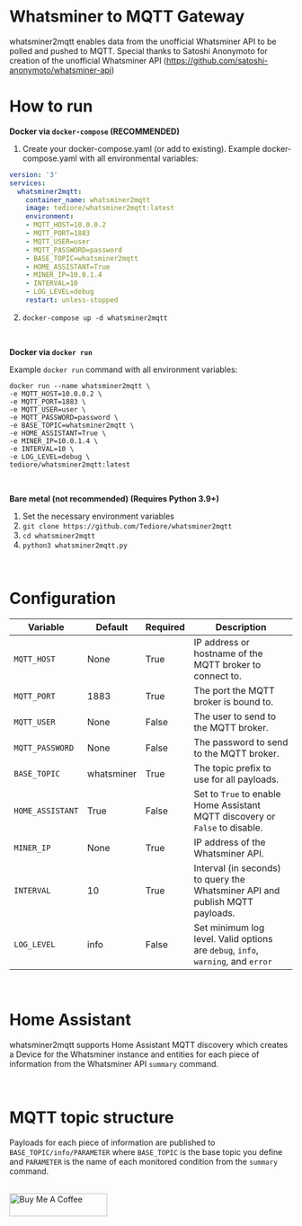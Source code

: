 # Whatsminer to MQTT Gateway

whatsminer2mqtt enables data from the unofficial Whatsminer API to be polled and pushed to MQTT. Special thanks to Satoshi Anonymoto for creation of the unofficial Whatsminer API (https://github.com/satoshi-anonymoto/whatsminer-api)

# How to run

**Docker via `docker-compose` (RECOMMENDED)**

1. Create your docker-compose.yaml (or add to existing). Example docker-compose.yaml with all environmental variables:
```yaml
version: '3'
services:
  whatsminer2mqtt:
    container_name: whatsminer2mqtt
    image: tediore/whatsminer2mqtt:latest
    environment:
    - MQTT_HOST=10.0.0.2
    - MQTT_PORT=1883
    - MQTT_USER=user
    - MQTT_PASSWORD=password
    - BASE_TOPIC=whatsminer2mqtt
    - HOME_ASSISTANT=True
    - MINER_IP=10.0.1.4
    - INTERVAL=10
    - LOG_LEVEL=debug
    restart: unless-stopped
```
2. `docker-compose up -d whatsminer2mqtt`

<br>

**Docker via `docker run`**

Example `docker run` command with all environment variables:
```
docker run --name whatsminer2mqtt \
-e MQTT_HOST=10.0.0.2 \
-e MQTT_PORT=1883 \
-e MQTT_USER=user \
-e MQTT_PASSWORD=password \
-e BASE_TOPIC=whatsminer2mqtt \
-e HOME_ASSISTANT=True \
-e MINER_IP=10.0.1.4 \
-e INTERVAL=10 \
-e LOG_LEVEL=debug \
tediore/whatsminer2mqtt:latest
```

<br>

**Bare metal (not recommended) (Requires Python 3.9+)**
1. Set the necessary environment variables
2. `git clone https://github.com/Tediore/whatsminer2mqtt`
3. `cd whatsminer2mqtt`
4. `python3 whatsminer2mqtt.py`

<br>

# Configuration
| Variable | Default | Required | Description |
|----------|---------|----------|-------------|
| `MQTT_HOST` | None | True | IP address or hostname of the MQTT broker to connect to. |
| `MQTT_PORT` | 1883 | True | The port the MQTT broker is bound to. |
| `MQTT_USER` | None | False | The user to send to the MQTT broker. |
| `MQTT_PASSWORD` | None | False | The password to send to the MQTT broker. |
| `BASE_TOPIC` | whatsminer | True | The topic prefix to use for all payloads. |
| `HOME_ASSISTANT` | True | False | Set to `True` to enable Home Assistant MQTT discovery or `False` to disable. |
| `MINER_IP` | None | True | IP address of the Whatsminer API. |
| `INTERVAL` | 10 | True | Interval (in seconds) to query the Whatsminer API and publish MQTT payloads. |
| `LOG_LEVEL` | info | False | Set minimum log level. Valid options are `debug`, `info`, `warning`, and `error` |

<br>

# Home Assistant
whatsminer2mqtt supports Home Assistant MQTT discovery which creates a Device for the Whatsminer instance and entities for each piece of information from the Whatsminer API `summary` command.

<br>

# MQTT topic structure
Payloads for each piece of information are published to `BASE_TOPIC/info/PARAMETER` where `BASE_TOPIC` is the base topic you define and `PARAMETER` is the name of each monitored condition from the `summary` command.

<br>
<a href="https://www.buymeacoffee.com/tediore" target="_blank"><img src="https://cdn.buymeacoffee.com/buttons/default-orange.png" alt="Buy Me A Coffee" height="41" width="174"></a>